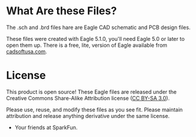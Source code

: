 # What Are these Files?

The .sch and .brd files hare are Eagle CAD schematic and PCB design files.

These files were created with Eagle 5.1.0, you'll need Eagle 5.0 or later to open them up. There is a free, lite, version of Eagle available from [cadsoftusa.com](http://www.cadsoftusa.com/download-eagle/freeware).


# License

This product is open source! These Eagle files are released under the Creative Commons Share-Alike Attribution license ([CC BY-SA 3.0](http://creativecommons.org/licenses/by-sa/3.0/us/)).

Please use, reuse, and modify these files as you see fit. Please maintain attribution and release anything derivative under the same license.

- Your friends at SparkFun.

